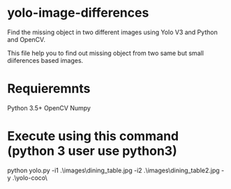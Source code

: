 # yolo-image-differences
Find the missing object in two different images using Yolo V3 and Python and OpenCV.

This file help you to find out missing object from two same but small diiferences based images. 

# Requieremnts
Python 3.5+
OpenCV
Numpy

# Execute using this command (python 3 user use python3) 
python yolo.py -i1 .\images\dining_table.jpg -i2 .\images\dining_table2.jpg -y .\yolo-coco\


